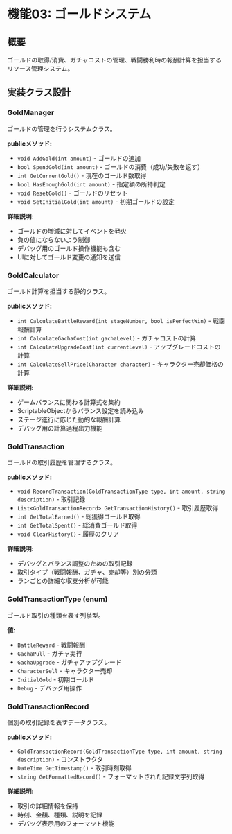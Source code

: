 # 機能03: ゴールドシステム

## 概要
ゴールドの取得/消費、ガチャコストの管理、戦闘勝利時の報酬計算を担当するリソース管理システム。

## 実装クラス設計

### GoldManager
ゴールドの管理を行うシステムクラス。

**publicメソッド:**
- `void AddGold(int amount)` - ゴールドの追加
- `bool SpendGold(int amount)` - ゴールドの消費（成功/失敗を返す）
- `int GetCurrentGold()` - 現在のゴールド数取得
- `bool HasEnoughGold(int amount)` - 指定額の所持判定
- `void ResetGold()` - ゴールドのリセット
- `void SetInitialGold(int amount)` - 初期ゴールドの設定

**詳細説明:**
- ゴールドの増減に対してイベントを発火
- 負の値にならないよう制御
- デバッグ用のゴールド操作機能も含む
- UIに対してゴールド変更の通知を送信

### GoldCalculator
ゴールド計算を担当する静的クラス。

**publicメソッド:**
- `int CalculateBattleReward(int stageNumber, bool isPerfectWin)` - 戦闘報酬計算
- `int CalculateGachaCost(int gachaLevel)` - ガチャコストの計算
- `int CalculateUpgradeCost(int currentLevel)` - アップグレードコストの計算
- `int CalculateSellPrice(Character character)` - キャラクター売却価格の計算

**詳細説明:**
- ゲームバランスに関わる計算式を集約
- ScriptableObjectからバランス設定を読み込み
- ステージ進行に応じた動的な報酬計算
- デバッグ用の計算過程出力機能

### GoldTransaction
ゴールドの取引履歴を管理するクラス。

**publicメソッド:**
- `void RecordTransaction(GoldTransactionType type, int amount, string description)` - 取引記録
- `List<GoldTransactionRecord> GetTransactionHistory()` - 取引履歴取得
- `int GetTotalEarned()` - 総獲得ゴールド取得
- `int GetTotalSpent()` - 総消費ゴールド取得
- `void ClearHistory()` - 履歴のクリア

**詳細説明:**
- デバッグとバランス調整のための取引記録
- 取引タイプ（戦闘報酬、ガチャ、売却等）別の分類
- ランごとの詳細な収支分析が可能

### GoldTransactionType (enum)
ゴールド取引の種類を表す列挙型。

**値:**
- `BattleReward` - 戦闘報酬
- `GachaPull` - ガチャ実行
- `GachaUpgrade` - ガチャアップグレード
- `CharacterSell` - キャラクター売却
- `InitialGold` - 初期ゴールド
- `Debug` - デバッグ用操作

### GoldTransactionRecord
個別の取引記録を表すデータクラス。

**publicメソッド:**
- `GoldTransactionRecord(GoldTransactionType type, int amount, string description)` - コンストラクタ
- `DateTime GetTimestamp()` - 取引時刻取得
- `string GetFormattedRecord()` - フォーマットされた記録文字列取得

**詳細説明:**
- 取引の詳細情報を保持
- 時刻、金額、種類、説明を記録
- デバッグ表示用のフォーマット機能